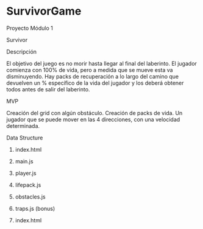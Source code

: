 # SurvivorGame
Proyecto Módulo 1

Survivor

Descripción

El objetivo del juego es no morir hasta llegar al final del laberinto. El jugador comienza con 100% de vida, pero a medida que se mueve esta va disminuyendo. Hay packs de recuperación a lo largo del camino que devuelven un % específico de la vida del jugador y los deberá obtener todos antes de salir del laberinto. 

MVP

Creación del grid con algún obstáculo. 
Creación de packs de vida.
Un jugador que se puede mover en las 4 direcciones, con una velocidad determinada.

Data Structure

1. index.html
2. main.js
3. player.js
4. lifepack.js
5. obstacles.js
6. traps.js (bonus)

1. index.html


